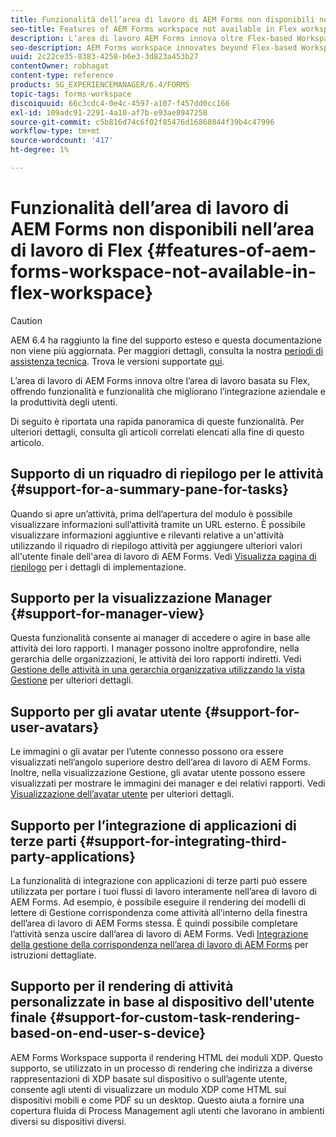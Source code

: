 ```yaml
---
title: Funzionalità dell’area di lavoro di AEM Forms non disponibili nell’area di lavoro di Flex
seo-title: Features of AEM Forms workspace not available in Flex workspace
description: L’area di lavoro AEM Forms innova oltre Flex-based Workspace. Scopri le differenze nelle funzioni e nelle funzionalità.
seo-description: AEM Forms workspace innovates beyond Flex-based Workspace. Read about differences in features and capabilities.
uuid: 2c22ce35-8383-4258-b6e3-3d823a453b27
contentOwner: robhagat
content-type: reference
products: SG_EXPERIENCEMANAGER/6.4/FORMS
topic-tags: forms-workspace
discoiquuid: 66c3cdc4-0e4c-4597-a107-f457dd0cc166
exl-id: 109adc91-2291-4a10-af7b-e93ae8947258
source-git-commit: c5b816d74c6f02f85476d16868844f39b4c47996
workflow-type: tm+mt
source-wordcount: '417'
ht-degree: 1%

---
```


# Funzionalità dell’area di lavoro di AEM Forms non disponibili nell’area di lavoro di Flex {#features-of-aem-forms-workspace-not-available-in-flex-workspace}

>[!CAUTION]
>
>AEM 6.4 ha raggiunto la fine del supporto esteso e questa documentazione non viene più aggiornata. Per maggiori dettagli, consulta la nostra [periodi di assistenza tecnica](https://helpx.adobe.com/it/support/programs/eol-matrix.html). Trova le versioni supportate [qui](https://experienceleague.adobe.com/docs/).

L’area di lavoro di AEM Forms innova oltre l’area di lavoro basata su Flex, offrendo funzionalità e funzionalità che migliorano l’integrazione aziendale e la produttività degli utenti.

Di seguito è riportata una rapida panoramica di queste funzionalità. Per ulteriori dettagli, consulta gli articoli correlati elencati alla fine di questo articolo.

## Supporto di un riquadro di riepilogo per le attività {#support-for-a-summary-pane-for-tasks}

Quando si apre un’attività, prima dell’apertura del modulo è possibile visualizzare informazioni sull’attività tramite un URL esterno. È possibile visualizzare informazioni aggiuntive e rilevanti relative a un&#39;attività utilizzando il riquadro di riepilogo attività per aggiungere ulteriori valori all&#39;utente finale dell&#39;area di lavoro di AEM Forms. Vedi [Visualizza pagina di riepilogo](/help/forms/using/displaying-information-task-summary-pane.md) per i dettagli di implementazione.

## Supporto per la visualizzazione Manager {#support-for-manager-view}

Questa funzionalità consente ai manager di accedere o agire in base alle attività dei loro rapporti. I manager possono inoltre approfondire, nella gerarchia delle organizzazioni, le attività dei loro rapporti indiretti. Vedi [Gestione delle attività in una gerarchia organizzativa utilizzando la vista Gestione](/help/forms/using/tasks-organizational-hierarchy-using-manager.md) per ulteriori dettagli.

## Supporto per gli avatar utente {#support-for-user-avatars}

Le immagini o gli avatar per l’utente connesso possono ora essere visualizzati nell’angolo superiore destro dell’area di lavoro di AEM Forms. Inoltre, nella visualizzazione Gestione, gli avatar utente possono essere visualizzati per mostrare le immagini dei manager e dei relativi rapporti. Vedi [Visualizzazione dell’avatar utente](/help/forms/using/displaying-user-avatar.md) per ulteriori dettagli.

## Supporto per l’integrazione di applicazioni di terze parti {#support-for-integrating-third-party-applications}

La funzionalità di integrazione con applicazioni di terze parti può essere utilizzata per portare i tuoi flussi di lavoro interamente nell’area di lavoro di AEM Forms. Ad esempio, è possibile eseguire il rendering dei modelli di lettere di Gestione corrispondenza come attività all’interno della finestra dell’area di lavoro di AEM Forms stessa. È quindi possibile completare l’attività senza uscire dall’area di lavoro di AEM Forms. Vedi [Integrazione della gestione della corrispondenza nell’area di lavoro di AEM Forms](/help/forms/using/integrating-correspondence-management-html-workspace.md) per istruzioni dettagliate.

## Supporto per il rendering di attività personalizzate in base al dispositivo dell&#39;utente finale {#support-for-custom-task-rendering-based-on-end-user-s-device}

AEM Forms Workspace supporta il rendering HTML dei moduli XDP. Questo supporto, se utilizzato in un processo di rendering che indirizza a diverse rappresentazioni di XDP basate sul dispositivo o sull’agente utente, consente agli utenti di visualizzare un modulo XDP come HTML sui dispositivi mobili e come PDF su un desktop. Questo aiuta a fornire una copertura fluida di Process Management agli utenti che lavorano in ambienti diversi su dispositivi diversi.

